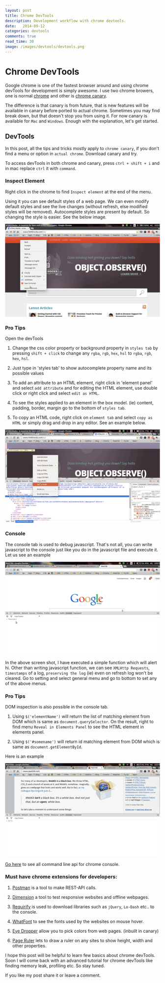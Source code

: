 ```yaml
---
layout: post
title: Chrome DevTools
description: Development workflow with chrome devtools.
date:   2014-09-12
categories: devtools
comments: true
read_time: 30
image: /images/devtools/devtools.png
---
```


# Chrome DevTools

Google chrome is one of the fastest browser around and using chrome devTools for development is simply awesome. I use two chrome browers, one is normal <a class="link" target="_blank" href="https://www.google.co.in/chrome/">chrome</a> and other is <a class="link" target="_blank" href="http://www.google.co.in/intl/en/chrome/browser/canary.html">chrome canary</a>.

The difference is that canary is from future, that is new features will be available in canary before ported to actual chrome. Sometimes you may find break down, but that doesn't stop you from using it. For now canary is available for `Mac` and `Windows`. Enough with the explanation, let's get started.

## DevTools

In this post, all the tips and tricks mostly apply to `chrome canary`, if you don't find a menu or option in `actual chrome`. Download canary and try.

To access devTools in both chrome and canary, press `ctrl + shift + i` and in mac replace `ctrl` it with `command`.

### Inspect Element

Right click in the chrome to find `Inspect element` at the end of the menu.

Using it you can see default styles of a web page. We can even modify default styles and see the live changes (without refresh, else modified styles will be removed). Autocomplete styles are present by default. So changing the style is easier. See the below image.

<img class="post-image" src="/images/devtools/Inspect Element.gif" alt="devtool">

### Pro Tips

Open the devTools

1. Change the css color property or background property in `styles tab` by pressing `shift + click` to change any `rgba`, `rgb`, `hex`, `hsl` to `rgba`, `rgb`, `hex`, `hsl`.

2. Just type in 'styles tab' to show autocomplete property name and its possible values

3. To add an attribute to an HTML element, right click in 'element panel' and select `add attribute` and for editing the HTML element, use double click or right click and select `edit as HTML`.

4. To see the styles applied to an element in the box model. (ie) content, padding, border, margin go to the bottom of `styles tab`.

5. To copy an HTML code, right click on `element tab` and select `copy as HTML` or simply drag and drop in any editor. See an example below.

<img class="post-image" src="/images/devtools/copy as html.gif" alt="copy as html">

### Console

The console tab is used to debug javascript. That's not all, you can write
javascript to the console just like you do in the javascript file and execute it. Let us see an example

<img class="post-image" src="/images/devtools/console.gif" alt="writing function in console">

In the above screen shot, I have executed a simple function which will alert hi. Other than writing javascript function, we can see `XMLHttp Requests`, `timestamps` of a log, `preserving the log` (ie) even on refresh log won't be cleared. Go to setting and select general menu and go to bottom to set any of the above menus.

### Pro Tips

<p>DOM inspection is also possible in the console tab.</p>

1. Using `$('elementName')` will return the list of matching element from DOM which is same as `document.querySelector`. On the result, right to find menu `Reveal in Elements Panel` to see the HTML element in elements panel.

2. Using `$('#somename')` will return id matching element from DOM which is same as `document.getElementById`.

Here is an example

<img class="post-image" src="/images/devtools/dom.gif" alt="Dom inspection in console">

<a class="link" target="_blank" href="https://developer.chrome.com/devtools/docs/commandline-api">Go here</a> to see all command line api for chrome console.

### Must have chrome extensions for developers:

1. <a class="link" target="_blank" href="https://chrome.google.com/webstore/detail/postman-rest-client/fdmmgilgnpjigdojojpjoooidkmcomcm?hl=en">Postman</a> is a tool to make REST-API calls.

2. <a class="link" target="_blank" href="https://chrome.google.com/webstore/detail/dimensions-legacy/hdmihohhdcbejdkidbfijmfehjbnmifk?hl=en">Dimension</a> a tool to test responsive websites and offline webpages.

3. <a class="link" target="_blank" href="https://chrome.google.com/webstore/detail/requirify/gajpkncnknlljkhblhllcnnfjpbcmebm?hl=en">Requirify</a> is used to download libraries such as `jQuery`, `Lo-Dash` etc.. to the console.

4. <a class="link" target="_blank" href="https://chrome.google.com/webstore/detail/whatfont/jabopobgcpjmedljpbcaablpmlmfcogm">WhatFont</a> to see the fonts used by the websites on mouse hover.

5. <a class="link" target="_blank" href="https://chrome.google.com/webstore/detail/eye-dropper/hmdcmlfkchdmnmnmheododdhjedfccka">Eye Dropper</a> allow you to pick colors from web pages. (inbuilt in canary)

6. <a class="link" target="_blank" href="https://chrome.google.com/webstore/detail/page-ruler/jlpkojjdgbllmedoapgfodplfhcbnbpn?hl=en">Page Ruler</a> lets to draw a ruler on any sites to show height, width and other properties.

I hope this post will be helpful to learn few basics about chrome devTools. Soon I will come back with an advanced tutorial for chrome devTools like finding memory leak, profiling etc. So stay tuned.

If you like my post share it or leave a comment.
